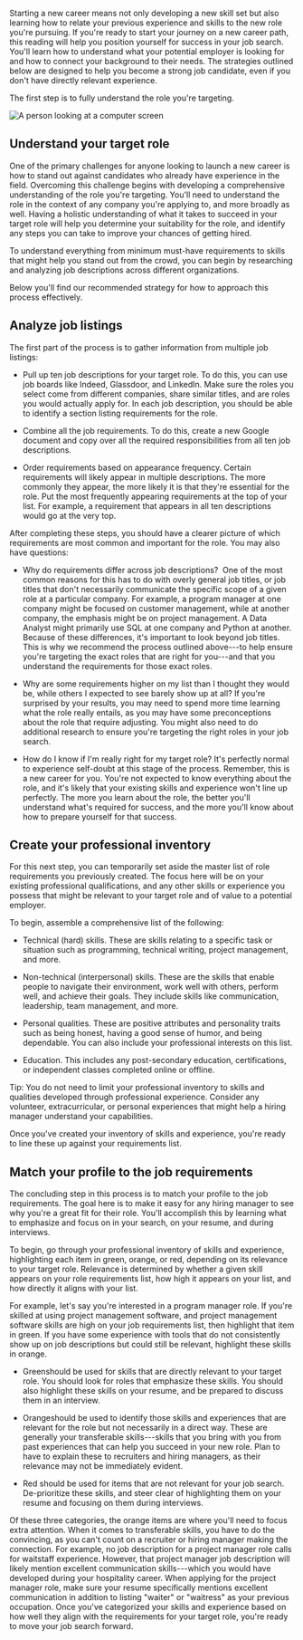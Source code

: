 Starting a new career means not only developing a new skill set but also learning how to relate your previous experience and skills to the new role you're pursuing. If you're ready to start your journey on a new career path, this reading will help you position yourself for success in your job search. You'll learn how to understand what your potential employer is looking for and how to connect your background to their needs. The strategies outlined below are designed to help you become a strong job candidate, even if you don't have directly relevant experience. 

The first step is to fully understand the role you're targeting.

![A person looking at a computer screen](https://d3c33hcgiwev3.cloudfront.net/imageAssetProxy.v1/e-KJKPA8TtqiiSjwPH7aUA_6daea1ea8eb2488a86ae3aed785da99f_Screen-Shot-2021-04-12-at-1.06.13-PM.png?expiry=1647043200000&hmac=ctc0BWepV1nKEY4qrVZZ7iCxTaSl6xuJzayI0UJfevM)

Understand your target role
---------------------------

One of the primary challenges for anyone looking to launch a new career is how to stand out against candidates who already have experience in the field. Overcoming this challenge begins with developing a comprehensive understanding of the role you're targeting. You'll need to understand the role in the context of any company you're applying to, and more broadly as well. Having a holistic understanding of what it takes to succeed in your target role will help you determine your suitability for the role, and identify any steps you can take to improve your chances of getting hired.

To understand everything from minimum must-have requirements to skills that might help you stand out from the crowd, you can begin by researching and analyzing job descriptions across different organizations. 

Below you'll find our recommended strategy for how to approach this process effectively.

Analyze job listings
--------------------

The first part of the process is to gather information from multiple job listings:

-   Pull up ten job descriptions for your target role. To do this, you can use job boards like Indeed, Glassdoor, and LinkedIn. Make sure the roles you select come from different companies, share similar titles, and are roles you would actually apply for. In each job description, you should be able to identify a section listing requirements for the role. 

-   Combine all the job requirements. To do this, create a new Google document and copy over all the required responsibilities from all ten job descriptions. 

-   Order requirements based on appearance frequency. Certain requirements will likely appear in multiple descriptions. The more commonly they appear, the more likely it is that they're essential for the role. Put the most frequently appearing requirements at the top of your list. For example, a requirement that appears in all ten descriptions would go at the very top.

After completing these steps, you should have a clearer picture of which requirements are most common and important for the role. You may also have questions:

-   Why do requirements differ across job descriptions?  One of the most common reasons for this has to do with overly general job titles, or job titles that don't necessarily communicate the specific scope of a given role at a particular company. For example, a program manager at one company might be focused on customer management, while at another company, the emphasis might be on project management. A Data Analyst might primarily use SQL at one company and Python at another. Because of these differences, it's important to look beyond job titles. This is why we recommend the process outlined above---to help ensure you're targeting the exact roles that are right for you---and that you understand the requirements for those exact roles.

-   Why are some requirements higher on my list than I thought they would be, while others I expected to see barely show up at all? If you're surprised by your results, you may need to spend more time learning what the role really entails, as you may have some preconceptions about the role that require adjusting. You might also need to do additional research to ensure you're targeting the right roles in your job search. 

-   How do I know if I'm really right for my target role? It's perfectly normal to experience self-doubt at this stage of the process. Remember, this is a new career for you. You're not expected to know everything about the role, and it's likely that your existing skills and experience won't line up perfectly. The more you learn about the role, the better you'll understand what's required for success, and the more you'll know about how to prepare yourself for that success.

Create your professional inventory
----------------------------------

For this next step, you can temporarily set aside the master list of role requirements you previously created. The focus here will be on your existing professional qualifications, and any other skills or experience you possess that might be relevant to your target role and of value to a potential employer. 

To begin, assemble a comprehensive list of the following:

-   Technical (hard) skills. These are skills relating to a specific task or situation such as programming, technical writing, project management, and more.

-   Non-technical (interpersonal) skills. These are the skills that enable people to navigate their environment, work well with others, perform well, and achieve their goals. They include skills like communication, leadership, team management, and more.

-   Personal qualities. These are positive attributes and personality traits such as being honest, having a good sense of humor, and being dependable. You can also include your professional interests on this list.

-   Education. This includes any post-secondary education, certifications, or independent classes completed online or offline.

Tip: You do not need to limit your professional inventory to skills and qualities developed through professional experience. Consider any volunteer, extracurricular, or personal experiences that might help a hiring manager understand your capabilities. 

Once you've created your inventory of skills and experience, you're ready to line these up against your requirements list.

Match your profile to the job requirements
------------------------------------------

The concluding step in this process is to match your profile to the job requirements. The goal here is to make it easy for any hiring manager to see why you're a great fit for their role. You'll accomplish this by learning what to emphasize and focus on in your search, on your resume, and during interviews.

To begin, go through your professional inventory of skills and experience, highlighting each item in green, orange, or red, depending on its relevance to your target role. Relevance is determined by whether a given skill appears on your role requirements list, how high it appears on your list, and how directly it aligns with your list. 

For example, let's say you're interested in a program manager role. If you're skilled at using project management software, and project management software skills are high on your job requirements list, then highlight that item in green. If you have some experience with tools that do not consistently show up on job descriptions but could still be relevant, highlight these skills in orange.

-   Greenshould be used for skills that are directly relevant to your target role. You should look for roles that emphasize these skills. You should also highlight these skills on your resume, and be prepared to discuss them in an interview.

-   Orangeshould be used to identify those skills and experiences that are relevant for the role but not necessarily in a direct way. These are generally your transferable skills---skills that you bring with you from past experiences that can help you succeed in your new role. Plan to have to explain these to recruiters and hiring managers, as their relevance may not be immediately evident.

-   Red should be used for items that are not relevant for your job search. De-prioritize these skills, and steer clear of highlighting them on your resume and focusing on them during interviews.

Of these three categories, the orange items are where you'll need to focus extra attention. When it comes to transferable skills, you have to do the convincing, as you can't count on a recruiter or hiring manager making the connection. For example, no job description for a project manager role calls for waitstaff experience. However, that project manager job description will likely mention excellent communication skills---which you would have developed during your hospitality career. When applying for the project manager role, make sure your resume specifically mentions excellent communication in addition to listing "waiter" or "waitress" as your previous occupation. Once you've categorized your skills and experience based on how well they align with the requirements for your target role, you're ready to move your job search forward.